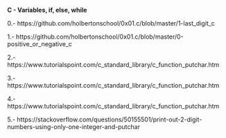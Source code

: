 __C - Variables, if, else, while__

<p>0.- https://github.com/holbertonschool/0x01.c/blob/master/1-last_digit_c</p>
<p>1.- https://github.com/holbertonschool/0x01.c/blob/master/0-positive_or_negative_c</p>
<p>2.- https://www.tutorialspoint.com/c_standard_library/c_function_putchar.htm</p>
<p>3.- https://www.tutorialspoint.com/c_standard_library/c_function_putchar.htm </p>
<p>4.- https://www.tutorialspoint.com/c_standard_library/c_function_putchar.htm </p>
<p>5.- https://stackoverflow.com/questions/50155501/print-out-2-digit-numbers-using-only-one-integer-and-putchar </p>
